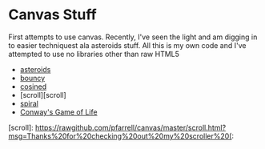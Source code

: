 # Canvas Stuff

First attempts to use canvas. Recently, I've seen the light and am digging in to easier techniquest ala asteroids stuff.
All this is my own code and I've attempted to use no libraries other than raw HTML5

* [asteroids](http://rawgithub.com/pfarrell/canvas/master/asteroids.html)
* [bouncy](http://rawgithub.com/pfarrell/canvas/master/bouncy.html)
* [cosined](http://rawgithub.com/pfarrell/canvas/master/cosined.html)
* [scroll][scroll]
* [spiral](http://rawgithub.com/pfarrell/canvas/master/spiral.html)
* [Conway's Game of Life](http://rawgithub.com/pfarrell/canvas/master/gol.html)


[scroll]: https://rawgithub.com/pfarrell/canvas/master/scroll.html?msg=Thanks%20for%20checking%20out%20my%20scroller%20(:
